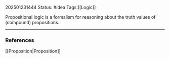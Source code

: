 202501231444
Status: #idea
Tags:[[Logic]]

Propositional logic is a formalism for reasoning about the truth values of  
(compound) propositions.

---
### References
[[Proposition|Proposition]]